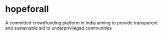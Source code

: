 # hopeforall
A committed crowdfunding platform in India aiming to provide transparent and sustainable aid to underprivileged communities

